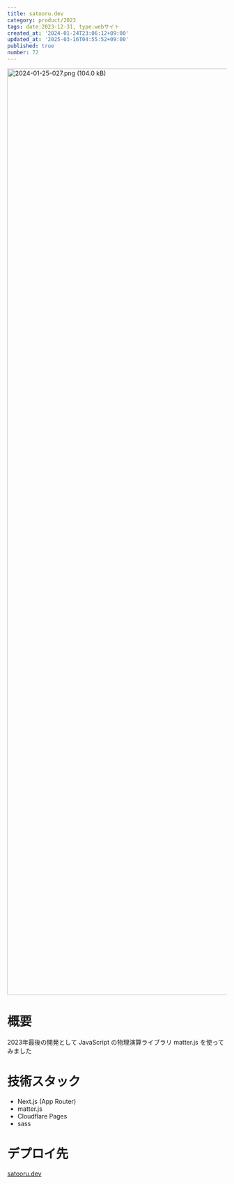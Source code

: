 ```yaml
---
title: satooru.dev
category: product/2023
tags: date:2023-12-31, type:webサイト
created_at: '2024-01-24T23:06:12+09:00'
updated_at: '2025-03-16T04:55:52+09:00'
published: true
number: 72
---
```


<!-- icons: nextjs,threejs,drizzle-orm -->

<img width="2128" alt="2024-01-25-027.png (104.0 kB)" src="https://img.esa.io/uploads/production/attachments/21347/2024/01/25/148142/e787a2de-51ae-4fa3-b953-3b8bd414f7b6.png">


# 概要
2023年最後の開発として JavaScript の物理演算ライブラリ matter.js を使ってみました

# 技術スタック
- Next.js (App Router)
- matter.js
- Cloudflare Pages
- sass

# デプロイ先
[satooru.dev](https://satooru.dev/)

